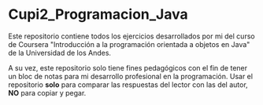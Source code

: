 # Cupi2_Programacion_Java
Este repositorio contiene todos los ejercicios desarrollados por mi del curso de Coursera "Introducción a la programación orientada a objetos en Java" de la Universidad de los Andes.

A su vez, este repositorio solo tiene fines pedagógicos con el fin de tener un bloc de notas para mi desarrollo profesional en la programación. Usar el repositorio 
**solo** para comparar las respuestas del lector con las del autor, **NO** para copiar y pegar. 
